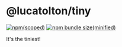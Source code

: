 # @lucatolton/tiny

[![npm(scoped)](https://img.shields.io/npm/v/@lucatolton/tiny)](https://github.com/lucatolton/tiny)
[![npm bundle size(minified)](https://img.shields.io/bundlephobia/min/@lucatolton/tiny)](https://github.com/lucatolton/tiny)

It's the tiniest!